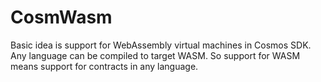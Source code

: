 # CosmWasm

Basic idea is support for WebAssembly virtual machines in Cosmos SDK. Any language can be compiled to target WASM. So support for WASM means support for contracts in any language.
